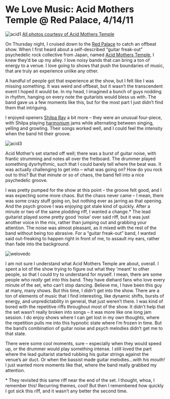 # We Love Music: Acid Mothers Temple @ Red Palace, 4/14/11

![](/content/images/acid1_5628307295_o.jpg "acid1")
[All photos courtesy of Acid Mothers Temple](http://www.myspace.com/acidmotherstemple/photos/)

On Thursday night, I cruised down to the [Red Palace](http://redpalacedc.com/) to catch an offbeat show. When I first heard about a self-described “guitar freak-out” psychedelic rock collective from Japan, named [Acid Mothers Temple](http://www.acidmothers.com/), I knew they’d be up my alley. I love noisy bands that can bring a ton of energy to a venue. I love going to shows that push the boundaries of music, that are truly an experience unlike any other.

A handful of people got that experience at the show, but I felt like I was missing something. It was weird and offbeat, but it wasn’t the transcendent event I hoped it would be. In my head, I imagined a bunch of guys nodding in rhythm, hanging on every note the guitarists would bless us with. The band gave us a few moments like this, but for the most part I just didn’t find them that intriguing.

I enjoyed openers [Shilpa Ray](http://shilparay.com/) a bit more – they were an unusual four-piece, with Shilpa playing [harmonium](http://en.wikipedia.org/wiki/Harmonium) jams while alternating between singing, yelling and growling. Their songs worked well, and I could feel the intensity when the band hit their groove.

![](/content/images/acid3_5628307327_o.jpg "acid3")

Acid Mother’s set started off well; there was a burst of guitar noise, with frantic strumming and notes all over the fretboard. The drummer played something dysrhythmic, such that I could barely tell where the beat was. It was actually challenging to get into – what was going on? How do you rock out to this? But that minute or so of chaos, the band fell into a nice psychedelic groove.

I was pretty pumped for the show at this point – the groove felt good, and I was expecting some more chaos. But the chaos never came – I mean, there was some crazy stuff going on, but nothing ever as jarring as that opening. And the psych groove I was enjoying got stale kind of quickly. After a minute or two of the same plodding riff, I wanted a change.* The lead guitarist played some pretty good ‘noise’ over said riff, but it was just another voice in the mix, rather than jumping out and grabbing your attention. The noise was almost pleasant, as it mixed with the rest of the band without being too abrasive. For a “guitar freak-out” band, I wanted said out-freaking to happen right in front of me, to assault my ears, rather than fade into the background.

![welovedc](/content/images/acid2_5628890270_o.jpg "acid2")

I am not sure I understand what Acid Mothers Temple are about, overall. I spent a lot of the show trying to figure out what they ‘meant’ to other people, so that I could try to understand for myself. I mean, there are some people who _really_ get into this band. They have diehard fans who love every minute of the set, who can’t stop dancing. Believe me, I have been this guy at many, many shows. But this time, I didn’t get into the show. There are a ton of elements of music that I find interesting, like dynamic shifts, bursts of energy, and unpredictability in general, that just weren’t there. I was kind of bored with the repetitive riffs throughout most of the show. It didn’t help that the set wasn’t really broken into songs – it was more like one long jam session. I do enjoy shows where I can get lost in my own thoughts, where the repetition pulls me into this hypnotic state where I’m frozen in time. But the band’s combination of guitar noise and psych melodies didn’t get me to that state.

There were some cool moments, sure – especially when they would speed up, or the drummer would play something intense. I still loved the part where the lead guitarist started rubbing his guitar strings against the venue’s air duct. Or when the bassist made guitar melodies..._with his mouth!_ I just wanted more moments like that, where the band really grabbed my attention.

\* They revisited this same riff near the end of the set. I thought, whoa, I remember this! Recurring themes, cool! But then I remembered how quickly I got sick this riff, and it wasn’t any better the second time.